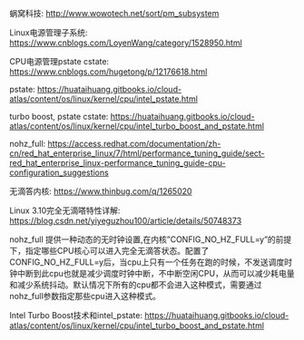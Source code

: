 蜗窝科技: http://www.wowotech.net/sort/pm_subsystem

Linux电源管理子系统: https://www.cnblogs.com/LoyenWang/category/1528950.html


CPU电源管理pstate cstate: https://www.cnblogs.com/hugetong/p/12176618.html

pstate: https://huataihuang.gitbooks.io/cloud-atlas/content/os/linux/kernel/cpu/intel_pstate.html

turbo boost, pstate cstate: https://huataihuang.gitbooks.io/cloud-atlas/content/os/linux/kernel/cpu/intel_turbo_boost_and_pstate.html

nohz_full: https://access.redhat.com/documentation/zh-cn/red_hat_enterprise_linux/7/html/performance_tuning_guide/sect-red_hat_enterprise_linux-performance_tuning_guide-cpu-configuration_suggestions

无滴答内核: https://www.thinbug.com/q/1265020

Linux 3.10完全无滴嗒特性详解: https://blog.csdn.net/yiyeguzhou100/article/details/50748373

nohz_full 提供一种动态的无时钟设置,在内核”CONFIG_NO_HZ_FULL=y”的前提下，指定哪些CPU核心可以进入完全无滴答状态。配置了CONFIG_NO_HZ_FULL=y后，当cpu上只有一个任务在跑的时候，不发送调度时钟中断到此cpu也就是减少调度时钟中断，不中断空闲CPU，从而可以减少耗电量和减少系统抖动。默认情况下所有的cpu都不会进入这种模式，需要通过nohz_full参数指定那些cpu进入这种模式。

Intel Turbo Boost技术和intel_pstate: https://huataihuang.gitbooks.io/cloud-atlas/content/os/linux/kernel/cpu/intel_turbo_boost_and_pstate.html